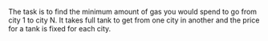 The task is to find the minimum amount of gas you would spend to go from city 1 to city N. It takes full tank to get from one city in another and the price for a tank is fixed for each city.